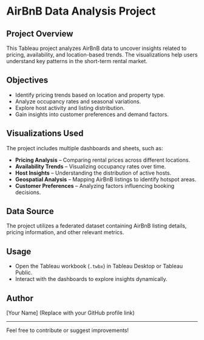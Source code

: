 # AirBnB Data Analysis Project

## Project Overview
This Tableau project analyzes AirBnB data to uncover insights related to pricing, availability, and location-based trends. The visualizations help users understand key patterns in the short-term rental market.

## Objectives
- Identify pricing trends based on location and property type.
- Analyze occupancy rates and seasonal variations.
- Explore host activity and listing distribution.
- Gain insights into customer preferences and demand factors.

## Visualizations Used
The project includes multiple dashboards and sheets, such as:
- **Pricing Analysis** – Comparing rental prices across different locations.
- **Availability Trends** – Visualizing occupancy rates over time.
- **Host Insights** – Understanding the distribution of active hosts.
- **Geospatial Analysis** – Mapping AirBnB listings to identify hotspot areas.
- **Customer Preferences** – Analyzing factors influencing booking decisions.

## Data Source
The project utilizes a federated dataset containing AirBnB listing details, pricing information, and other relevant metrics.

## Usage
- Open the Tableau workbook (`.twbx`) in Tableau Desktop or Tableau Public.
- Interact with the dashboards to explore insights dynamically.

## Author
[Your Name] (Replace with your GitHub profile link)

---
Feel free to contribute or suggest improvements!

